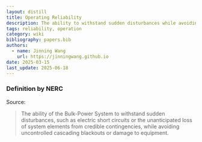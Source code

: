 ```yaml
---
layout: distill
title: Operating Reliability
description: The ability to withstand sudden disturbances while avoiding uncontrolled cascading blackouts or damage to equipment.
tags: reliability, operation
category: wiki
bibliography: papers.bib
authors:
  - name: Jinning Wang
    url: https://jinningwang.github.io
date: 2025-03-15
last_update: 2025-06-18
---
```


### Definition by NERC

Source: <d-cite key="nerc2013terminology"></d-cite>

> The ability of the Bulk-Power System to withstand sudden disturbances, such as electric short circuits or the unanticipated loss of system elements from credible contingencies, while avoiding uncontrolled cascading blackouts or damage to equipment.
